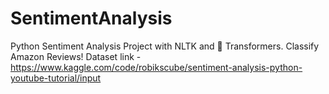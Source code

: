 # SentimentAnalysis
Python Sentiment Analysis Project with NLTK and 🤗 Transformers. Classify Amazon Reviews!
Dataset link - https://www.kaggle.com/code/robikscube/sentiment-analysis-python-youtube-tutorial/input
